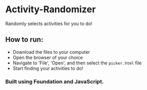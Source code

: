 # Activity-Randomizer
Randomly selects activities for you to do!

## How to run:
* Download the files to your computer
* Open the browser of your choice
* Navigate to 'File', 'Open', and then select the `picker.html` file
* Start finding your activities to do!

### Built using Foundation and JavaScript.
